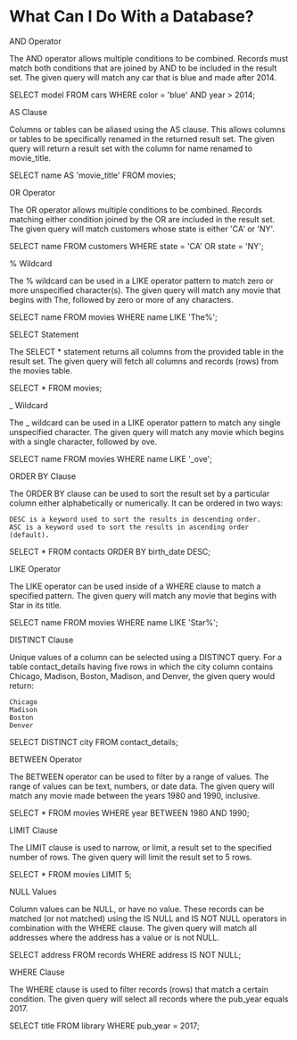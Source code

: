 # What Can I Do With a Database?

AND Operator

The AND operator allows multiple conditions to be combined. Records must match both conditions that are joined by AND to be included in the result set. The given query will match any car that is blue and made after 2014.

SELECT model 
FROM cars 
WHERE color = 'blue' 
  AND year > 2014;

AS Clause

Columns or tables can be aliased using the AS clause. This allows columns or tables to be specifically renamed in the returned result set. The given query will return a result set with the column for name renamed to movie_title.

SELECT name AS 'movie_title'
FROM movies;

OR Operator

The OR operator allows multiple conditions to be combined. Records matching either condition joined by the OR are included in the result set. The given query will match customers whose state is either 'CA' or 'NY'.

SELECT name
FROM customers 
WHERE state = 'CA' 
   OR state = 'NY';

% Wildcard

The % wildcard can be used in a LIKE operator pattern to match zero or more unspecified character(s). The given query will match any movie that begins with The, followed by zero or more of any characters.

SELECT name
FROM movies
WHERE name LIKE 'The%';

SELECT Statement

The SELECT * statement returns all columns from the provided table in the result set. The given query will fetch all columns and records (rows) from the movies table.

SELECT *
FROM movies;

_ Wildcard

The _ wildcard can be used in a LIKE operator pattern to match any single unspecified character. The given query will match any movie which begins with a single character, followed by ove.

SELECT name
FROM movies
WHERE name LIKE '_ove';

ORDER BY Clause

The ORDER BY clause can be used to sort the result set by a particular column either alphabetically or numerically. It can be ordered in two ways:

    DESC is a keyword used to sort the results in descending order.
    ASC is a keyword used to sort the results in ascending order (default).

SELECT *
FROM contacts
ORDER BY birth_date DESC;

LIKE Operator

The LIKE operator can be used inside of a WHERE clause to match a specified pattern. The given query will match any movie that begins with Star in its title.

SELECT name
FROM movies
WHERE name LIKE 'Star%';

DISTINCT Clause

Unique values of a column can be selected using a DISTINCT query. For a table contact_details having five rows in which the city column contains Chicago, Madison, Boston, Madison, and Denver, the given query would return:

    Chicago
    Madison
    Boston
    Denver

SELECT DISTINCT city
FROM contact_details;

BETWEEN Operator

The BETWEEN operator can be used to filter by a range of values. The range of values can be text, numbers, or date data. The given query will match any movie made between the years 1980 and 1990, inclusive.

SELECT *
FROM movies
WHERE year BETWEEN 1980 AND 1990;

LIMIT Clause

The LIMIT clause is used to narrow, or limit, a result set to the specified number of rows. The given query will limit the result set to 5 rows.

SELECT *
FROM movies
LIMIT 5;

NULL Values

Column values can be NULL, or have no value. These records can be matched (or not matched) using the IS NULL and IS NOT NULL operators in combination with the WHERE clause. The given query will match all addresses where the address has a value or is not NULL.

SELECT address
FROM records
WHERE address IS NOT NULL;

WHERE Clause

The WHERE clause is used to filter records (rows) that match a certain condition. The given query will select all records where the pub_year equals 2017.

SELECT title
FROM library
WHERE pub_year = 2017;
